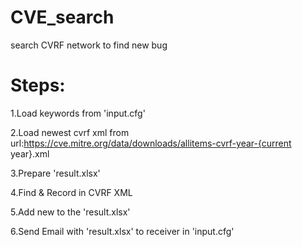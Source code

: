 # CVE_search
search CVRF network to find new bug

# Steps:

1.Load keywords from 'input.cfg'

2.Load newest cvrf xml from url:https://cve.mitre.org/data/downloads/allitems-cvrf-year-{current year}.xml

3.Prepare 'result.xlsx'

4.Find & Record in CVRF XML

5.Add new to the 'result.xlsx'

6.Send Email with 'result.xlsx' to receiver in 'input.cfg'

